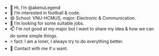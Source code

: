 - 👋 Hi, I’m @akenuLegend
- 👀 I’m interested in football & code.
- 😄 School: VNU-HCMUS, major: Electronic & Communication.
- 💞️ I’m looking for some suitable jobs.
- 📫 I'm not good at my major but I want to share my idea & how we can do some simple things.
- ⚡ fact: I am a loner, I always try to do everything better.
-  🌱 Contact with me if u want.
  

<!---
akenuLegend/akenuLegend is a ✨ special ✨ repository because its `README.md` (this file) appears on your GitHub profile.
You can click the Preview link to take a look at your changes.
--->
